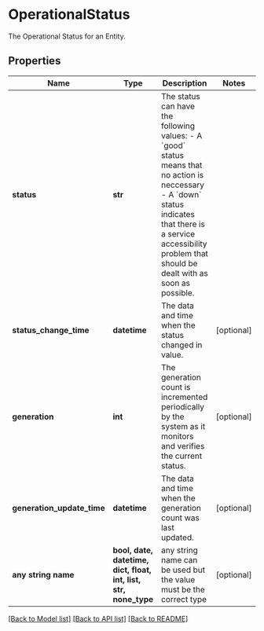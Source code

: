 # OperationalStatus

The Operational Status for an Entity. 

## Properties
Name | Type | Description | Notes
------------ | ------------- | ------------- | -------------
**status** | **str** | The status can have the following values: - A &#x60;good&#x60; status means that no action is neccessary - A &#x60;down&#x60; status indicates that there is a service accessibility problem   that should be dealt with as soon as possible.  | 
**status_change_time** | **datetime** | The data and time when the status changed in value. | [optional] 
**generation** | **int** | The generation count is incremented periodically by the system as it monitors and verifies the current status.  | [optional] 
**generation_update_time** | **datetime** | The data and time when the generation count was last updated. | [optional] 
**any string name** | **bool, date, datetime, dict, float, int, list, str, none_type** | any string name can be used but the value must be the correct type | [optional]

[[Back to Model list]](../README.md#documentation-for-models) [[Back to API list]](../README.md#documentation-for-api-endpoints) [[Back to README]](../README.md)


